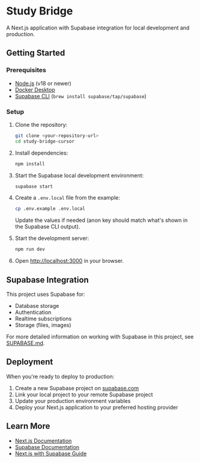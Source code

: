 # Study Bridge

A Next.js application with Supabase integration for local development and production.

## Getting Started

### Prerequisites

- [Node.js](https://nodejs.org/) (v18 or newer)
- [Docker Desktop](https://www.docker.com/products/docker-desktop/)
- [Supabase CLI](https://supabase.com/docs/guides/cli) (`brew install supabase/tap/supabase`)

### Setup

1. Clone the repository:
   ```bash
   git clone <your-repository-url>
   cd study-bridge-cursor
   ```

2. Install dependencies:
   ```bash
   npm install
   ```

3. Start the Supabase local development environment:
   ```bash
   supabase start
   ```

4. Create a `.env.local` file from the example:
   ```bash
   cp .env.example .env.local
   ```
   Update the values if needed (anon key should match what's shown in the Supabase CLI output).

5. Start the development server:
   ```bash
   npm run dev
   ```

6. Open [http://localhost:3000](http://localhost:3000) in your browser.

## Supabase Integration

This project uses Supabase for:
- Database storage
- Authentication
- Realtime subscriptions
- Storage (files, images)

For more detailed information on working with Supabase in this project, see [SUPABASE.md](SUPABASE.md).

## Deployment

When you're ready to deploy to production:

1. Create a new Supabase project on [supabase.com](https://supabase.com)
2. Link your local project to your remote Supabase project
3. Update your production environment variables
4. Deploy your Next.js application to your preferred hosting provider

## Learn More

- [Next.js Documentation](https://nextjs.org/docs)
- [Supabase Documentation](https://supabase.com/docs)
- [Next.js with Supabase Guide](https://supabase.com/docs/guides/getting-started/tutorials/with-nextjs)
